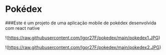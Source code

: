 # Pokédex

###Este é um projeto de uma aplicação mobile de pokédex desenvolvida com react native

!(https://raw.githubusercontent.com/Igor27F/pokedex/main/pokedex1.JPG)

!(https://raw.githubusercontent.com/Igor27F/pokedex/main/pokedex2.JPG)
